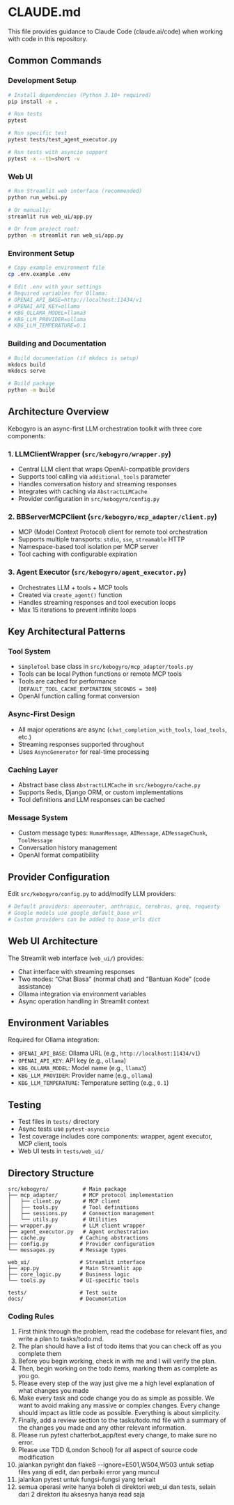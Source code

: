 # CLAUDE.md

This file provides guidance to Claude Code (claude.ai/code) when working with code in this repository.

## Common Commands

### Development Setup
```bash
# Install dependencies (Python 3.10+ required)
pip install -e .

# Run tests
pytest

# Run specific test
pytest tests/test_agent_executor.py

# Run tests with asyncio support
pytest -x --tb=short -v
```

### Web UI
```bash
# Run Streamlit web interface (recommended)
python run_webui.py

# Or manually:
streamlit run web_ui/app.py

# Or from project root:
python -m streamlit run web_ui/app.py
```

### Environment Setup
```bash
# Copy example environment file
cp .env.example .env

# Edit .env with your settings
# Required variables for Ollama:
# OPENAI_API_BASE=http://localhost:11434/v1
# OPENAI_API_KEY=ollama
# KBG_OLLAMA_MODEL=llama3
# KBG_LLM_PROVIDER=ollama
# KBG_LLM_TEMPERATURE=0.1
```

### Building and Documentation
```bash
# Build documentation (if mkdocs is setup)
mkdocs build
mkdocs serve

# Build package
python -m build
```

## Architecture Overview

Kebogyro is an async-first LLM orchestration toolkit with three core components:

### 1. LLMClientWrapper (`src/kebogyro/wrapper.py`)
- Central LLM client that wraps OpenAI-compatible providers
- Supports tool calling via `additional_tools` parameter
- Handles conversation history and streaming responses
- Integrates with caching via `AbstractLLMCache`
- Provider configuration in `src/kebogyro/config.py`

### 2. BBServerMCPClient (`src/kebogyro/mcp_adapter/client.py`)
- MCP (Model Context Protocol) client for remote tool orchestration
- Supports multiple transports: `stdio`, `sse`, `streamable` HTTP
- Namespace-based tool isolation per MCP server
- Tool caching with configurable expiration

### 3. Agent Executor (`src/kebogyro/agent_executor.py`)
- Orchestrates LLM + tools + MCP tools
- Created via `create_agent()` function
- Handles streaming responses and tool execution loops
- Max 15 iterations to prevent infinite loops

## Key Architectural Patterns

### Tool System
- `SimpleTool` base class in `src/kebogyro/mcp_adapter/tools.py`
- Tools can be local Python functions or remote MCP tools
- Tools are cached for performance (`DEFAULT_TOOL_CACHE_EXPIRATION_SECONDS = 300`)
- OpenAI function calling format conversion

### Async-First Design
- All major operations are async (`chat_completion_with_tools`, `load_tools`, etc.)
- Streaming responses supported throughout
- Uses `AsyncGenerator` for real-time processing

### Caching Layer
- Abstract base class `AbstractLLMCache` in `src/kebogyro/cache.py`
- Supports Redis, Django ORM, or custom implementations
- Tool definitions and LLM responses can be cached

### Message System
- Custom message types: `HumanMessage`, `AIMessage`, `AIMessageChunk`, `ToolMessage`
- Conversation history management
- OpenAI format compatibility

## Provider Configuration

Edit `src/kebogyro/config.py` to add/modify LLM providers:

```python
# Default providers: openrouter, anthropic, cerebras, groq, requesty
# Google models use google_default_base_url
# Custom providers can be added to base_urls dict
```

## Web UI Architecture

The Streamlit web interface (`web_ui/`) provides:
- Chat interface with streaming responses
- Two modes: "Chat Biasa" (normal chat) and "Bantuan Kode" (code assistance)
- Ollama integration via environment variables
- Async operation handling in Streamlit context

## Environment Variables

Required for Ollama integration:
- `OPENAI_API_BASE`: Ollama URL (e.g., `http://localhost:11434/v1`)
- `OPENAI_API_KEY`: API key (e.g., `ollama`)
- `KBG_OLLAMA_MODEL`: Model name (e.g., `llama3`)
- `KBG_LLM_PROVIDER`: Provider name (e.g., `ollama`)
- `KBG_LLM_TEMPERATURE`: Temperature setting (e.g., `0.1`)

## Testing

- Test files in `tests/` directory
- Async tests use `pytest-asyncio`
- Test coverage includes core components: wrapper, agent executor, MCP client, tools
- Web UI tests in `tests/web_ui/`

## Directory Structure

```
src/kebogyro/           # Main package
├── mcp_adapter/        # MCP protocol implementation
│   ├── client.py       # MCP client
│   ├── tools.py        # Tool definitions
│   ├── sessions.py     # Connection management
│   └── utils.py        # Utilities
├── wrapper.py          # LLM client wrapper
├── agent_executor.py   # Agent orchestration
├── cache.py           # Caching abstractions
├── config.py          # Provider configuration
└── messages.py        # Message types

web_ui/                # Streamlit interface
├── app.py             # Main Streamlit app
├── core_logic.py      # Business logic
└── tools.py           # UI-specific tools

tests/                 # Test suite
docs/                  # Documentation
```

### Coding Rules

1. First think through the problem, read the codebase for relevant files, and write a plan to tasks/todo.md.
2. The plan should have a list of todo items that you can check off as you complete them
3. Before you begin working, check in with me and I will verify the plan.
4. Then, begin working on the todo items, marking them as complete as you go.
5. Please every step of the way just give me a high level explanation of what changes you made
6. Make every task and code change you do as simple as possible. We want to avoid making any massive or complex changes. Every change should impact as little code as possible. Everything is about simplicity.
7. Finally, add a review section to the tasks/todo.md file with a summary of the changes you made and any other relevant information.
8. Please run pytest chatterbot_app/test every change, to make sure no error.
9. Please use TDD (London School) for all aspect of source code modification
10. jalankan pyright dan flake8 --ignore=E501,W504,W503 untuk setiap files yang di edit, dan perbaiki error yang muncul
11. jalankan pytest untuk fungsi-fungsi yang terkait
12. semua operasi write hanya boleh di direktori web_ui dan tests, selain dari 2 direktori itu aksesnya hanya read saja 
